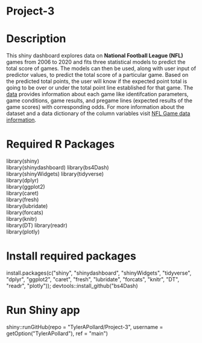 # Project-3

# Description
This shiny dashboard explores data on **National Football League (NFL)** games from 2006 to 2020 and fits three statistical models to predict the total score of games. The models can then be used, along with user input of predictor values, to predict the total score of a particular game. Based on the predicted total points, the user will know if the expected point total is going to be over or under the total point line established for that game. The [data](http://www.habitatring.com/games.csv) provides information about each game like identifcation parameters, game conditions, game results, and pregame lines (expected results of the game scores) with corresponding odds. For more information about the dataset and a data dictionary of the column variables visit [NFL Game data information](https://github.com/nflverse/nfldata/blob/master/DATASETS.md#games).

# Required R Packages
library(shiny)  
library(shinydashboard) 
library(bs4Dash)  
library(shinyWidgets) 
library(tidyverse)  
library(dplyr)  
library(ggplot2)  
library(caret)  
library(fresh)  
library(lubridate)  
library(forcats)  
library(knitr)  
library(DT) 
library(readr)  
library(plotly) 

# Install required packages
install.packages(c("shiny", "shinydashboard", "shinyWidgets", "tidyverse", "dplyr", "ggplot2", "caret", "fresh", "lubridate", "forcats", "knitr", "DT", "readr", "plotly")); devtools::install_github("bs4Dash)

# Run Shiny app
shiny::runGitHub(repo = "TylerAPollard/Project-3", username = getOption("TylerAPollard"), ref = "main")
